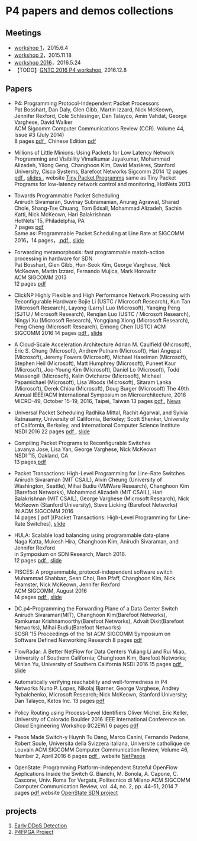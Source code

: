 P4 papers and demos collections
==========


Meetings
----

* [workshop 1](http://p4.org/p4-workshop/)，2015.6.4
* [workshop 2](http://p4.org/p4-workshop-2/)，2015.11.18
* [workshop 2016](http://p4.org/p4-workshop-2016/)，2016.5.24
* 【TODO】[GNTC 2016 P4 workshop](http://www.conference.cn/gntc/2016/), 2016.12.8

Papers
------------------

* P4: Programming Protocol-Independent Packet Processors  
  Pat Bosshart, Dan Daly, Glen Gibb, Martin Izzard, Nick McKeown, Jennifer Rexford, Cole Schlesinger, Dan Talayco, Amin Vahdat, George Varghese, David Walker  
  ACM Sigcomm Computer Communications Review (CCR). Volume 44, Issue #3 (July 2014)  
  8 pages	[ pdf ](http://yuba.stanford.edu/~nickm/papers/v44n3k2-bosshartA.pdf), Chinese Edition [ pdf ](http://yuba.stanford.edu/~nickm/papers/cccf.pdf)

* Millions of Little Minions: Using Packets for Low Latency Network Programming and Visibility
  Vimalkumar Jeyakumar, Mohammad Alizadeh, Yilong Geng, Changhoon Kim, David Mazières, Stanford University, Cisco Systems, Barefoot Networks
  Sigcomm 2014
  12 pages [ pdf ](http://www.scs.stanford.edu/~jvimal/tpp-sigcomm14.pdf), [ slides ](http://conferences.sigcomm.org/sigcomm/2014/doc/slides/4.pdf), website [Tiny Packet Programms](http://jvimal.github.io/tpp)
  same as Tiny Packet Programs for low-latency network control and monitoring, HotNets 2013

* Towards Programmable Packet Scheduling  
  Anirudh Sivamaran, Suvinay Subramanian, Anurag Agrawal, Sharad Chole, Shang-Tse Chuang, Tom Edsall, Mohammad Alizadeh, Sachin Katti, Nick McKeown, Hari Balakrishnan  
  HotNets' 15, Philadelphia, PA  
  7 pages	[ pdf ](http://yuba.stanford.edu/~nickm/papers/sivaraman.pdf)  
  Same as: Programmable Packet Scheduling at Line Rate at SIGCOMM 2016，14 pages，[ pdf ](http://web.mit.edu/pifo/pifo-sigcomm.pdf), [ slide ](http://conferences.sigcomm.org/sigcomm/2016/files/program/sigcomm/Session01-Paper04-Programmable-Anirudh-Slides.pdf)

* Forwarding metamorphosis: fast programmable match-action processing in hardware for SDN  
  Pat Bosshart, Glen Gibb, Hun-Seok Kim, George Varghese, Nick McKeown, Martin Izzard, Fernando Mujica, Mark Horowitz  
  ACM SIGCOMM 2013  
  12 pages [ pdf ](http://yuba.stanford.edu/~nickm/papers/RMT-SIGCOMM.pdf)

* ClickNP Highly Flexible and High Performance Network Processing with Reconfigurable Hardware
  Bojie Li (USTC / Microsoft Research), Kun Tan (Microsoft Research), Layong (Larry) Luo (Microsoft), Yanqing Peng (SJTU / Microsoft Research), Renqian Luo (USTC / Microsoft Research), Ningyi Xu (Microsoft Research), Yongqiang Xiong (Microsoft Research), Peng Cheng (Microsoft Research), Enhong Chen (USTC)
  ACM SIGCOMM 2016
  14 pages [ pdf ](http://www.microsoft.com/en-us/research/wp-content/uploads/2016/07/main-4.pdf), [ slide ](http://conferences.sigcomm.org/sigcomm/2016/files/program/sigcomm/Session01-Paper01-ClickNP-Bojie-Slides.pdf)

* A Cloud-Scale Acceleration Architecture
  Adrian M. Caulfield (Microsoft), Eric S. Chung (Microsoft), Andrew Putnam (Microsoft), Hari Angepat (Microsoft), Jeremy Fowers (Microsoft), Michael Haselman (Microsoft), Stephen Heil (Microsoft), Matt Humphrey (Microsoft), Puneet Kaur (Microsoft), Joo-Young Kim (Microsoft), Daniel Lo (Microsoft), Todd Massengill (Microsoft), Kalin Ovtcharov (Microsoft), Michael Papamichael (Microsoft), Lisa Woods (Microsoft), Sitaram Lanka (Microsoft), Derek Chiou (Microsoft), Doug Burger (Microsoft)
  The 49th Annual IEEE/ACM International Symposium on Microarchitecture, 2016
  MICRO-49, October 15-19, 2016, Taipei, Taiwan
  13 pages [ pdf ](http://www.microsoft.com/en-us/research/wp-content/uploads/2016/10/Cloud-Scale-Acceleration-Architecture.pdf), [ News ](http://zkread.com/article/1070018.html)

* Universal Packet Scheduling
  Radhika Mittal, Rachit Agarwal, and Sylvia Ratnasamy, University of California, Berkeley; Scott Shenker, University of California, Berkeley, and International Computer Science Institute
  NSDI 2016
  22 pages [ pdf ](https://www.usenix.org/system/files/conference/nsdi16/nsdi16-paper-mittal.pdf), [ slide ](https://www.usenix.org/sites/default/files/conference/protected-files/nsdi16_slides_mittal.pdf)

* Compiling Packet Programs to Reconfigurable Switches  
  Lavanya Jose, Lisa Yan, George Varghese, Nick McKeown  
  NSDI '15, Oakland, CA  
  13 pages[ pdf ](http://yuba.stanford.edu/~nickm/papers/CompilingPacketPrograms.pdf)

* Packet Transactions: High-Level Programming for Line-Rate Switches  
  Anirudh Sivaraman (MIT CSAIL), Alvin Cheung (University of Washington, Seattle), Mihai Budiu (VMWare Research), Changhoon Kim (Barefoot Networks), Mohammad Alizadeh (MIT CSAIL), Hari Balakrishnan (MIT CSAIL), George Varghese (Microsoft Research), Nick McKeown (Stanford University), Steve Licking (Barefoot Networks)  
  IN ACM SIGCOMM 2016  
  14 pages [ pdf ](Packet Transactions: High-Level Programming for Line-Rate Switches), [ slide ](http://conferences.sigcomm.org/sigcomm/2016/files/program/sigcomm/Session01-Paper02-Packet-Anirudh-Slides.pdf)

* HULA: Scalable load balancing using programmable data-plane  
  Naga Katta, Mukesh Hira, Changhoon Kim, Anirudh Sivaraman, and Jennifer Rexford  
  in Symposium on SDN Research, March 2016.  
  12 pages [ pdf ](http://www.cs.princeton.edu/~jrex/papers/hula16.pdf), [ slide ](http://www.cs.princeton.edu/~jrex/talks/hula16.pptx)

* PISCES: A programmable, protocol-independent software switch  
  Muhammad Shahbaz, Sean Choi, Ben Pfaff, Changhoon Kim, Nick Feamster, Nick McKeown, Jennifer Rexford  
  ACM SIGCOMM, August 2016  
  14 pages [ pdf ](http://www.cs.princeton.edu/~jrex/papers/pisces16.pdf), [ slide ](http://conferences.sigcomm.org/sigcomm/2016/files/program/sigcomm/Session11-Paper02-PISCES-Muhammad-Slides.pdf)

* DC.p4-Programming the Forwarding Plane of a Data Center Switch  
  Anirudh Sivaraman(MIT), Changhoon Kim(Barefoot Networks), Ramkumar Krishnamoorthy(Barefoot Networks), Advait Dixit(Barefoot Networks), Mihai Budiu(Barefoot Networks)  
  SOSR '15 Proceedings of the 1st ACM SIGCOMM Symposium on Software Defined Networking Research
  8 pages [ pdf ](http://101.96.10.63/web.mit.edu/anirudh/www/sosr-dc-p4.pdf)

* FlowRadar: A Better NetFlow for Data Centers
  Yuliang Li and Rui Miao, University of Southern California; Changhoon Kim, Barefoot Networks; Minlan Yu, University of Southern California
  NSDI 2016
  15 pages [ pdf ](https://www.usenix.org/system/files/conference/nsdi16/nsdi16-paper-li-yuliang.pdf), [slide](https://www.usenix.org/sites/default/files/conference/protected-files/nsdi16_slides_li-yuliang.pdf)

* Automatically verifying reachability and well-formedness in P4 Networks
  Nuno P. Lopes, Nikolaj Bjørner, George Varghese, Andrey Rybalchenko, Microsoft Research; Nick McKeown, Stanford University; Dan Talayco, Ketos Inc.
  13 pages [ pdf ](https://www.microsoft.com/en-us/research/wp-content/uploads/2016/09/p4nod.pdf)

* Policy Routing using Process-Level Identiﬁers
  Oliver Michel, Eric Keller, University of Colorado Boulder
  2016 IEEE International Conference on Cloud Engineering Workshop (IC2EW)
  6 pages [ pdf ](https://olivermichel.github.io/doc/prpl-sds16.pdf)

* Paxos Made Switch-y
  Huynh Tu Dang, Marco Canini, Fernando Pedone, Robert Soule, Universita della Svizzera italiana, Universite catholique de Louvain
  ACM SIGCOMM Computer Communication Review, Volume 46, Number 2, April 2016
  6 pages [ pdf ](http://www.sigcomm.org/sites/default/files/ccr/papers/2016/April/0000000-0000002.pdf), 
  website [ NetPaxos ](http://www.inf.usi.ch/faculty/soule/netpaxos.html)

* OpenState: Programming Platform-independent Stateful OpenFlow Applications Inside the Switch
  G. Bianchi, M. Bonola, A. Capone, C. Cascone,  Univ. Roma Tor Vergata, Politecnico di Milano 
  ACM SIGCOMM Computer Communication Review, vol. 44, no. 2, pp. 44–51, 2014
  7 pages [ pdf ](http://openstate-sdn.org/pub/openstate-ccr.pdf)
  website [ OpenState SDN project ](http://openstate-sdn.org/)

projects
---------

1. [Early DDoS Detection](https://github.com/sendendi/Early-DDoS-Detection-on-Stateless-Device)
2. [P4FPGA Project](http://p4fpga.github.io/)
